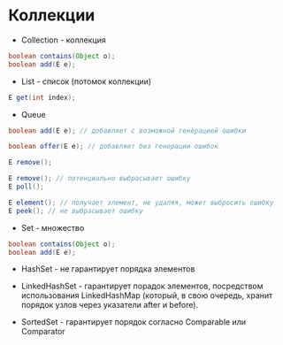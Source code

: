 # Коллекции

* Collection - коллекция

```JAVA
boolean contains(Object o);
boolean add(E e);
```

* List - список (потомок коллекции)

```JAVA
E get(int index);
```

* Queue

```JAVA
boolean add(E e); // добавляет с возможной генерацией ошибки

boolean offer(E e); // добавляет без генерации ошибок

E remove();

E remove(); // потенциально выбрасывает ошибку
E poll();

E element(); // получает элемент, не удаляя, может выбросить ошибку
E peek(); // не выбрасывает ошибку
```

* Set - множество

```JAVA
boolean contains(Object o);
boolean add(E e);
```

* HashSet - не гарантирует порядка элементов

* LinkedHashSet - гарантирует порадок элементов, посредством использования LinkedHashMap (который, в свою очередь, хранит порядок узлов через указатели after и before).

* SortedSet - гарантирует порядок согласно Comparable или Comparator
